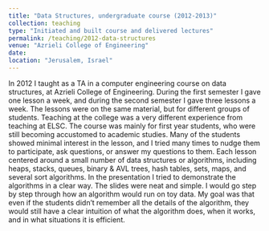```yaml
---
title: "Data Structures, undergraduate course (2012-2013)"
collection: teaching
type: "Initiated and built course and delivered lectures"
permalink: /teaching/2012-data-structures
venue: "Azrieli College of Engineering"
date: 
location: "Jerusalem, Israel"
---
```


In 2012 I taught as a TA in a computer engineering course on data structures, at Azrieli College of Engineering. During the first semester I gave one lesson a week, and during the second semester I gave three lessons a week. The lessons were on the same material, but for different groups of students. Teaching at the college was a very different experience from teaching at ELSC. The course was mainly for first year students, who were still becoming accustomed to academic studies. Many of the students showed minimal interest in the lesson, and I tried many times to nudge them to participate, ask questions, or answer my questions to them. Each lesson centered around a small number of data structures or algorithms, including heaps, stacks, queues, binary & AVL trees, hash tables, sets, maps, and several sort algorithms. In the presentation I tried to demonstrate the algorithms in a clear way. The slides were neat and simple. I would go step by step through how an algorithm would run on toy data. My goal was that even if the students didn’t remember all the details of the algorithm, they would still have a clear intuition of what the algorithm does, when it works, and in what situations it is efficient. 
